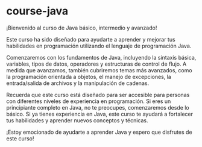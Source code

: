 # course-java
¡Bienvenido al curso de Java básico, intermedio y avanzado! 

Este curso ha sido diseñado para ayudarte a aprender y mejorar tus habilidades en programación utilizando el lenguaje de programación Java.

Comenzaremos con los fundamentos de Java, incluyendo la sintaxis básica, variables, tipos de datos, operadores y estructuras de control de flujo. A medida que avanzamos, también cubriremos temas más avanzados, como la programación orientada a objetos, el manejo de excepciones, la entrada/salida de archivos y la manipulación de cadenas.

Recuerda que este curso está diseñado para ser accesible para personas con diferentes niveles de experiencia en programación. Si eres un principiante completo en Java, no te preocupes, comenzaremos desde lo básico. Si ya tienes experiencia en Java, este curso te ayudará a fortalecer tus habilidades y aprender nuevos conceptos y técnicas.

¡Estoy emocionado de ayudarte a aprender Java y espero que disfrutes de este curso!
